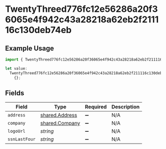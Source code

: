 # TwentyThreed776fc12e56286a20f36065e4f942c43a28218a62eb2f211116c130deb74eb

## Example Usage

```typescript
import { TwentyThreed776fc12e56286a20f36065e4f942c43a28218a62eb2f211116c130deb74eb } from "@wingspan/payments/sdk/models/shared";

let value:
  TwentyThreed776fc12e56286a20f36065e4f942c43a28218a62eb2f211116c130deb74eb =
    {};
```

## Fields

| Field                                                   | Type                                                    | Required                                                | Description                                             |
| ------------------------------------------------------- | ------------------------------------------------------- | ------------------------------------------------------- | ------------------------------------------------------- |
| `address`                                               | [shared.Address](../../../sdk/models/shared/address.md) | :heavy_minus_sign:                                      | N/A                                                     |
| `company`                                               | [shared.Company](../../../sdk/models/shared/company.md) | :heavy_minus_sign:                                      | N/A                                                     |
| `logoUrl`                                               | *string*                                                | :heavy_minus_sign:                                      | N/A                                                     |
| `ssnLastFour`                                           | *string*                                                | :heavy_minus_sign:                                      | N/A                                                     |